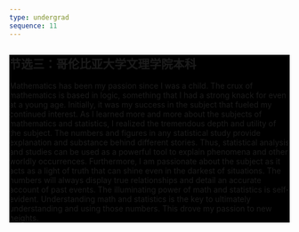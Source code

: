 ```yaml
---
type: undergrad
sequence: 11
---
```

  <div class="col-sm-6 grid-reset">
    <div class="grid" style="background-color: #000;">
      <div class="content">
        <h2 class="title-effect mt-0">节选三：哥伦比亚大学文理学院本科</h2>
        <p class="text-white text-justify">
          Mathematics has been my passion since I was a child. The crux of mathematics is based in logic, something that I had a strong knack for even at a young age. Initially, it was my success in the subject that fueled my continued interest. As I learned more and more about the subjects of mathematics and statistics, I realized the tremendous depth and utility of the subject. The numbers and figures in any statistical study provide explanation and substance behind different stories. Thus, statistical analysis and studies can be used as a powerful tool to explain phenomena and other worldly occurrences. Furthermore, I am passionate about the subject as it acts as a light of truth that can shine even in the darkest of situations. The numbers will always display true relationships and detail an accurate account of past events. The illuminating power of math and statistics is self-evident. Understanding math and statistics is the key to ultimately understanding and using those numbers. This drove my passion to new heights.
        </p>
      </div>
    </div>
  </div>